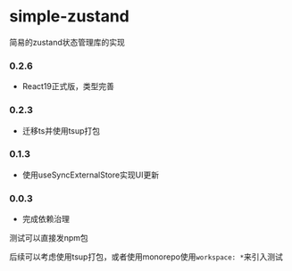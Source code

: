 # simple-zustand
简易的zustand状态管理库的实现

### 0.2.6
- React19正式版，类型完善

### 0.2.3
- 迁移ts并使用tsup打包

### 0.1.3
- 使用useSyncExternalStore实现UI更新

### 0.0.3
- 完成依赖治理


测试可以直接发npm包

后续可以考虑使用tsup打包，或者使用monorepo使用`workspace: *`来引入测试